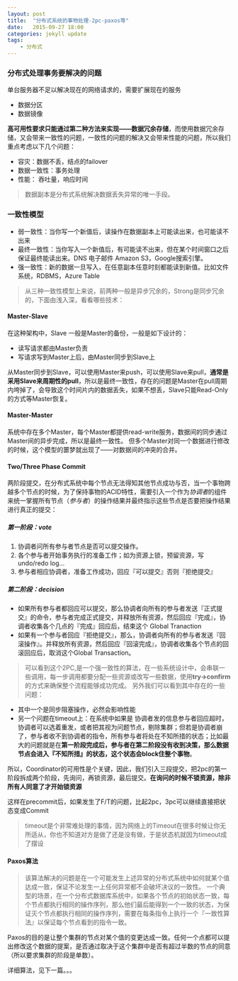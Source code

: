 ```yaml
---
layout: post
title:  "分布式系统的事物处理-2pc-paxos等"
date:   2015-09-27 18:00
categories: jekyll update
tags:
    - 分布式
---
```


### 分布式处理事务要解决的问题

单台服务器不足以解决现在的网络请求的，需要扩展现在的服务

+ 数据分区
+ 数据镜像

**高可用性要求只能通过第二种方法来实现——数据冗余存储**，而使用数据冗余存储，又会带来一致性的问题，一致性的问题的解决又会带来性能的问题，所以我们重点考虑以下几个问题：

+ 容灾：数据不丢，结点的failover
+ 数据一致性：事务处理
+ 性能： 吞吐量，响应时间

> 数据副本是分布式系统解决数据丢失异常的唯一手段。

### 一致性模型 

+ 弱一致性：当你写一个新值后，读操作在数据副本上可能读出来，也可能读不出来
+ 最终一致性：当你写入一个新值后，有可能读不出来，但在某个时间窗口之后保证最终能读出来。DNS 电子邮件 Amazon S3，Google搜索引擎。
+ 强一致性：新的数据一旦写入，在任意副本任意时刻都能读到新值。比如文件系统，RDBMS，Azure Table

> 从三种一致性模型上来说，前两种一般是异步冗余的，Strong是同步冗余的，下面由浅入深，看看哪些技术：

#### Master-Slave

在这种架构中，Slave 一般是Master的备份，一般是如下设计的：

+ 读写请求都由Master负责
+ 写请求写到Master上后，由Master同步到Slave上

从Master同步到Slave，可以使用Master来push，可以使用Slave来pull，**通常是采用Slave来周期性的pull**，所以是最终一致性，存在的问题是Master在pull周期内垮掉了，会导致这个时间片内的数据丢失，如果不想丢，Slave只能Read-Only的方式等Master恢复。

#### Master-Master

系统中存在多个Master，每个Master都提供read-write服务，数据间的同步通过Master间的异步完成，所以是最终一致性。
但多个Master对同一个数据进行修改的时候，这个模型的噩梦就出现了——对数据间的冲突的合并。

#### Two/Three Phase Commit

两阶段提交，在分布式系统中每个节点无法得知其他节点成功与否，当一个事物跨越多个节点的时候，为了保持事物的ACID特性，需要引入一个作为*协调者*的组件来统一掌握所有节点（*参与者*）的操作结果并最终指示这些节点是否要把操作结果进行真正的提交：

##### 第一阶段：vote
1. 协调者问所有参与者节点是否可以提交操作。
2. 各个参与者开始事务执行的准备工作；如为资源上锁，预留资源，写undo/redo log...
3. 参与者相应协调者，准备工作成功，回应『可以提交』否则『拒绝提交』

##### 第二阶段：decision
+ 如果所有参与者都回应可以提交，那么协调者向所有的参与者发送『正式提交』的命令，参与者完成正式提交，并释放所有资源，然后回应『完成』，协调者收集各个几点的『完成』回应后，结束这个 Global Tranaction
+ 如果有一个参与者回应『拒绝提交』，那么，协调者向所有的参与者发送『回滚操作』。并释放所有资源，然后回应『回滚完成』，协调者收集各个节点的回滚回应后，取消这个Global Transaction。

> 可以看到这个2PC,是一个强一致性的算法，在一些系统设计中，会串联一些调用，每一步调用都要分配一些资源或改写一些数据，使用**try->confirm**的方式来确保整个流程能够成功完成。
> 另外我们可以看到其中存在的一些问题：
+ 其中一个是同步阻塞操作，必然会影响性能
+ 另一个问题在timeout上：在系统中如果是 协调者发的信息参与者回应超时，协调者可以选着重发，或者把其视为问题节点，剔除集群；但若是协调者崩了，参与者收不到协调者的指令，所有参与者将处在不知所措的状态；比如最大的问题就是在**第一阶段完成后，参与者在第二阶段没有收到决策，那么数据节点会进入『不知所措』的状态，这个状态会block住整个事物**。

所以，Coordinator的可用性是个关键，因此，我们引入三段提交，把2pc的第一阶段拆成两个阶段，先询问，再锁资源，最后提交。**在询问的时候不锁资源，除非所有人同意了才开始锁资源**

这样在precommit后，如果发生了F/T的问题，比起2pc，3pc可以继续直接把状态变成Commit

> timeout是个非常难处理的事情，因为网络上的Timeout在很多时候让你无所适从，你也不知道对方是做了还是没有做，于是状态机就因为timeout成了摆设

#### Paxos算法

> 该算法解决的问题是在一个可能发生上述异常的分布式系统中如何就某个值达成一致，保证不论发生一上任何异常都不会破坏决议的一致性。
> 一个典型的场景，在一个分布式数据库系统中，如果各个节点的初始状态一致，每个节点都执行相同的操作序列，那么他们最后能得到一个一致的状态，为保证灭个节点都执行相同的操作序列，需要在每条指令上执行一个『一致性算法』以保证每个节点看到的指令一致。

Paxos的目的是让整个集群的节点对某个值的变更达成一致。任何一个点都可以提出修改这个数据的提案，是否通过取决于这个集群中是否有超过半数的节点的同意（所以要求集群的阶段是单数）。

详细算法，见下一篇。。。


